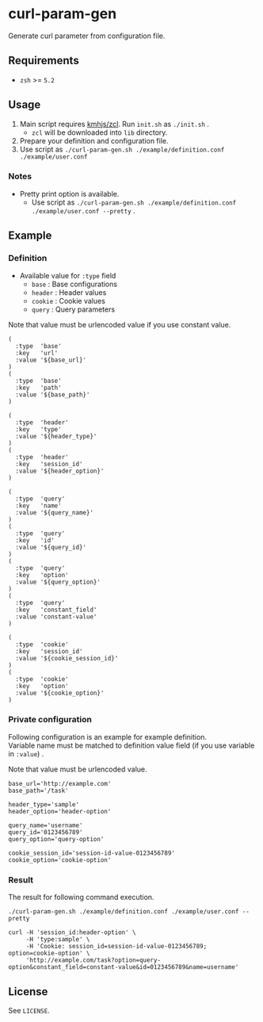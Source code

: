 # curl-param-gen

Generate curl parameter from configuration file.

## Requirements

* `zsh` >= `5.2`

## Usage

1. Main script requires [kmhjs/zcl](https://github.com/kmhjs/zcl). Run `init.sh` as `./init.sh` .
    * `zcl` will be downloaded into `lib` directory.
2. Prepare your definition and configuration file.
3. Use script as `./curl-param-gen.sh ./example/definition.conf ./example/user.conf`

### Notes

* Pretty print option is available.
    * Use script as `./curl-param-gen.sh ./example/definition.conf ./example/user.conf --pretty` .

## Example

### Definition

* Available value for `:type` field
  * `base` : Base configurations
  * `header` : Header values
  * `cookie` : Cookie values
  * `query` : Query parameters

Note that value must be urlencoded value if you use constant value.

```
(
  :type  'base'
  :key   'url'
  :value '${base_url}'
)
(
  :type  'base'
  :key   'path'
  :value '${base_path}'
)

(
  :type  'header'
  :key   'type'
  :value '${header_type}'
)
(
  :type  'header'
  :key   'session_id'
  :value '${header_option}'
)

(
  :type  'query'
  :key   'name'
  :value '${query_name}'
)
(
  :type  'query'
  :key   'id'
  :value '${query_id}'
)
(
  :type  'query'
  :key   'option'
  :value '${query_option}'
)
(
  :type  'query'
  :key   'constant_field'
  :value 'constant-value'
)

(
  :type  'cookie'
  :key   'session_id'
  :value '${cookie_session_id}'
)
(
  :type  'cookie'
  :key   'option'
  :value '${cookie_option}'
)
```

### Private configuration

Following configuration is an example for example definition.  
Variable name must be matched to definition value field (if you use variable in `:value`) .

Note that value must be urlencoded value.

```
base_url='http://example.com'
base_path='/task'

header_type='sample'
header_option='header-option'

query_name='username'
query_id='0123456789'
query_option='query-option'

cookie_session_id='session-id-value-0123456789'
cookie_option='cookie-option'
```

### Result

The result for following command execution.

```
./curl-param-gen.sh ./example/definition.conf ./example/user.conf --pretty
```

```
curl -H 'session_id:header-option' \
     -H 'type:sample' \
     -H 'Cookie: session_id=session-id-value-0123456789; option=cookie-option' \
     'http://example.com/task?option=query-option&constant_field=constant-value&id=0123456789&name=username'
```


## License

See `LICENSE`.
